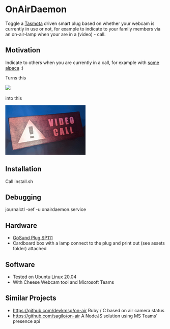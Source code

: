 # OnAirDaemon

Toggle a [Tasmota](http://tasmota.info/) driven smart plug based on whether your webcam is currently in use or not, for example to indicate to your family members via an on-air-lamp when your are in a (video) - call.


## Motivation

Indicate to others when you are currently in a call, for example with [some alpaca](https://alpaca-calling.com/) :)

Turns this

[<img src="https://alpaca-calling.com/wp-content/uploads/2020/04/Teams_Screenshot-980x592.png" width="50%">](https://alpaca-calling.com/)

into this

<img src="https://github.com/amenk/OnAirDaemon/raw/master/assets/demo.gif" width="50%">

## Installation

Call install.sh

## Debugging

journalctl -xef -u onairdaemon.service

## Hardware

* [GoSund Plug SP111](https://www.amazon.de/Gosund-Steckdosen-erforderlich-Stromverbrauch-Fernsteurung/dp/B085RFKVW4/)
* Cardboard box with a lamp connect to the plug and print out (see assets folder) attached

## Software

* Tested on Ubuntu Linux 20.04
* With Cheese Webcam tool and Microsoft Teams

## Similar Projects

* https://github.com/devkmsg/on-air Ruby / C based on air camera status
* https://github.com/sagilo/on-air A NodeJS solution using MS Teams' presence api
